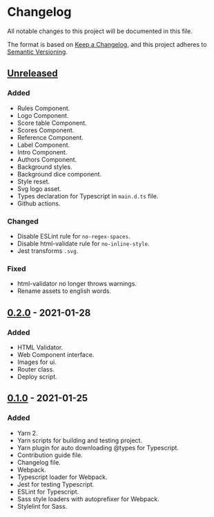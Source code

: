 # Changelog

All notable changes to this project will be documented in this file.

The format is based on [Keep a Changelog](https://keepachangelog.com/en/1.0.0/),
and this project adheres to [Semantic Versioning](https://semver.org/spec/v2.0.0.html).

## [Unreleased]

### Added

- Rules Component.
- Logo Component.
- Score table Component.
- Scores Component.
- Reference Component.
- Label Component.
- Intro Component.
- Authors Component.
- Background styles.
- Background dice component.
- Style reset.
- Svg logo asset.
- Types declaration for Typescript in `main.d.ts` file.
- Github actions.

### Changed

- Disable ESLint rule for `no-regex-spaces`.
- Disable html-validate rule for `no-inline-style`.
- Jest transforms `.svg`.

### Fixed

- html-validator no longer throws warnings.
- Rename assets to english words.

## [0.2.0] - 2021-01-28

### Added

- HTML Validator.
- Web Component interface.
- Images for ui.
- Router class.
- Deploy script.

## [0.1.0] - 2021-01-25

### Added

- Yarn 2.
- Yarn scripts for building and testing project.
- Yarn plugin for auto downloading @types for Typescript.
- Contribution guide file.
- Changelog file.
- Webpack.
- Typescript loader for Webpack.
- Jest for testing Typescript.
- ESLint for Typescript.
- Sass style loaders with autoprefixer for Webpack.
- Stylelint for Sass.

[unreleased]: https://github.com/ruljin/CodersCamp2020.Project.TypeScript.YahtzeeGame/compare/0.2.0...HEAD
[0.2.0]: https://github.com/ruljin/CodersCamp2020.Project.TypeScript.YahtzeeGame/compare/0.1.0...0.2.0
[0.1.0]: https://github.com/ruljin/CodersCamp2020.Project.TypeScript.YahtzeeGame/releases/tag/0.1.0
